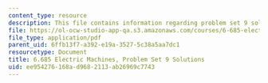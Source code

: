 ```yaml
---
content_type: resource
description: This file contains information regarding problem set 9 solution.
file: https://ol-ocw-studio-app-qa.s3.amazonaws.com/courses/6-685-electric-machines-fall-2013/ee954276168ad9682113ab26969c7743_MIT6_685F13_ps09ans.pdf
file_type: application/pdf
parent_uid: 6ffb13f7-a392-e19a-3527-5c38a5aa7dc1
resourcetype: Document
title: 6.685 Electric Machines, Problem Set 9 Solutions
uid: ee954276-168a-d968-2113-ab26969c7743
---
```

